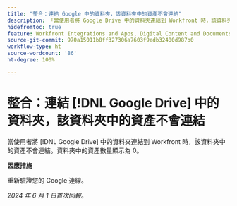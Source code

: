 ```yaml
---
title: "整合：連結 Google 中的資料夾，該資料夾中的資產不會連結"
description: 「當使用者將 Google Drive 中的資料夾連結到 Workfront 時，該資料夾中的資產不會連結。資料夾中的資產數量顯示為 0。"
hidefromtoc: true
feature: Workfront Integrations and Apps, Digital Content and Documents
source-git-commit: 970a15011b8ff327306a7603f9edb32400d987b0
workflow-type: ht
source-wordcount: '86'
ht-degree: 100%

---
```



# 整合：連結 [!DNL Google Drive] 中的資料夾，該資料夾中的資產不會連結

當使用者將 [!DNL Google Drive] 中的資料夾連結到 Workfront 時，該資料夾中的資產不會連結。資料夾中的資產數量顯示為 0。

**因應措施**

重新驗證您的 Google 連線。

_2024 年 6 月 1 日首次回報。_
